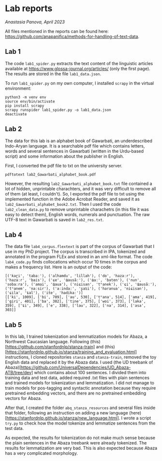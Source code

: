 # Lab reports

_Anastasia Panova, April 2023_


All files mentioned in the reports can be found here: https://github.com/anapanifica/methods-for-handling-of-text-data.


## Lab 1


The code `lab1_spider.py` extracts the text content of the linguistic articles available at https://www.glossa-journal.org/articles/ (only the first page). The results are stored in the file `lab1_data.json`.

To run `lab1_spider.py` on my own computer, I installed `scrapy` in the virtual environment:

```
python3 -m venv env
source env/bin/activate
pip install scrapy
scrapy runspider lab1_spider.py -o lab1_data.json
deactivate
```

## Lab 2

The data for this lab is an alphabet book of Gawarbati, an underdescribed Indo-Aryan language. It is a searchable pdf file which contains letters, words and several sentences in Gawarbati (written in the Urdu-based script) and some information about the publisher in English.

First, I converted the pdf file to txt on the university server.
```
pdftotext lab2_Gawarbati_alphabet_book.pdf
```
However, the resulting `lab2_Gawarbati_alphabet_book.txt` file contained a lot of hidden, unprintable charachters, and it was very difficult to remove all of them (at least, I couldn't). So, I exported the pdf file to txt using the implemented function in the Adobe Acrobat Reader, and saved it as `lab2_Gawarbati_alphabet_book2.txt`. Then I used the code `lab2_clean_data.py` to remove unprintable charachetrs (in this file it was easy to detect them), English words, numerals and punctuation. The raw UTF-8 text in Gawarbati is saved in `lab2_res.txt`.


## Lab 4

The data file `lab4_corpus.flextext` is part of the corpus of Gawarbati that I use in my PhD project. The corpus is transcribed in IPA, tokenized and annotated in the program FLEx and stored in an xml-like format. The code `lab4_code.py` finds collocations which occur 10 times in the corpus and makes a frequency list. Here is an output of the code:

```
[('kaɽi', 'tabaː'), ('alhamdu', 'lillah'), ('do', 'hazaːr'), ('hazaːr', 'bais'), ('ɕe', 'ʥausãː'), ('ʥaː', 'baten'), ('nun', 'sobaːra'), ('amai', 'ʥaua'), ('niɕisan', 'tʰanek'), ('ɕi', 'ʥausãː'), ('tʰanem', 'naːsir'), ('aːindaː', 'ʂaʦi'), ('haranua', 'niɕisan'), ('ɕila', 'ʨal'), ('ite', 'hadikaː')]
[['ki', 1009], ['bi', 709], ['au', 530], ['tʰana', 514], ['ama', 419], ['giri', 401], ['ba', 382], ['tine', 375], ['woi', 373], ['laka', 359], ['ʨi', 349], ['e', 338], ['lau', 322], ['na', 314], ['asa', 303]]
```

## Lab 5

In this lab, I trained tokenization and lemmatization models for Abaza, a Northwest Caucasian language. Following (this)[https://github.com/stanfordnlp/stanza-train] and (this)[https://stanfordnlp.github.io/stanza/training_and_evaluation.html] instructions, I cloned repositories `stanza` and `stanza-train`, removed the toy English data and replaced it by the Abaza data. I used (the UD treebank of Abaza)[https://github.com/UniversalDependencies/UD_Abaza-ATB/tree/dev] which contains about 100 sentences. I divided them into training data and test data, added required .txt files with plain sentences and trained models for tokenization and lemmatization. I did not manage to train models for pos-tagging and syntactic annotation because they require pretrained embedding vectors, and there are no pretrained embedding vectors for Abaza.

After that, I created the folder `abq_stanza_resources` and several files inside that folder, following an instruction on adding a new language (here)[https://stanfordnlp.github.io/stanza/new_language.html]. I wrote a script `try.py` to check how the model tokenize and lemmatize sentences from the test data.

As expected, the results for tokenization do not make much sense because the plain sentences in the Abaza treebank were already tokenized. The results for lemmatization are very bad. This is also expected because Abaza has a very complicated morphology.


